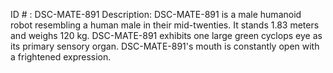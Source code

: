 ID # : DSC-MATE-891
Description: DSC-MATE-891 is a male humanoid robot resembling a human male in their mid-twenties. It stands 1.83 meters and weighs 120 kg. DSC-MATE-891 exhibits one large green cyclops eye as its primary sensory organ. DSC-MATE-891's mouth is constantly open with a frightened expression.
